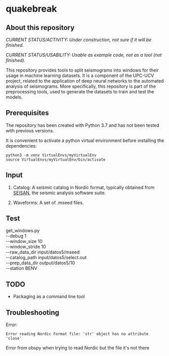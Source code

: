 # quakebreak

## About this repository

*CURRENT STATUS/ACTIVITY: Under construction, not sure if it will be finished.*

*CURRENT STATUS/USABILITY: Usable as example code, not as a tool (not finished).*

This repository provides tools to split seismograms into windows for their usage in machine learning datasets. It is a component of the UPC-UCV project, related to the application of deep neural networks to the automated analysis of seismograms. More specifically, this repository is part of the preprocessing tools, used to generate the datasets to train and test the models.  

## Prerequisites

The repository has been created with Python 3.7 and has not been tested with previous versions.

It is convenient to activate a python virtual environment before installing the dependencies:

	python3 -m venv VirtualEnvs/myVirtualEnv
	source VirtualEnvs/myVirtualEnv/bin/activate


## Input

1. Catalog: A seismic catalog in Nordic format, typically obtained from [SEISAN](https://www.geosig.com/files/GS_SEISAN_9_0_1.pdf), the seismic analysis software suite. 

2. Waveforms: A set of .mseed files.

## Test

get_windows.py \
	--debug 1 \
	--window_size 10 \
	--window_stride 10 \
	--raw_data_dir input/datos5/mseed \
	--catalog_path input/datos5/select.out \
	--prep_data_dir output/datos5/10 \
	--station BENV

## TODO

- Packaging as a command line tool

## Troubleshooting

Error:

	Error reading Nordic Format file: 'str' object has no attribute 'close'

Error from obspy when trying to read Nordic but the file it's not there
